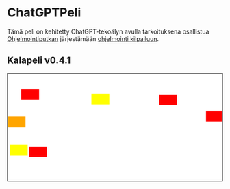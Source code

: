 # ChatGPTPeli
Tämä peli on kehitetty ChatGPT-tekoälyn avulla tarkoituksena osallistua [Ohjelmointiputkan](https://www.ohjelmointiputka.net) järjestämään [ohjelmointi kilpailuun](https://www.ohjelmointiputka.net/kilpa.php?tunnus=2023-gptpeli). 

## Kalapeli v0.4.1
![](kalapeli.png)